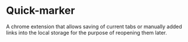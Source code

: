 # Quick-marker

A chrome extension that allows saving of current tabs or manually added links into the local storage for the purpose of reopening them later.
